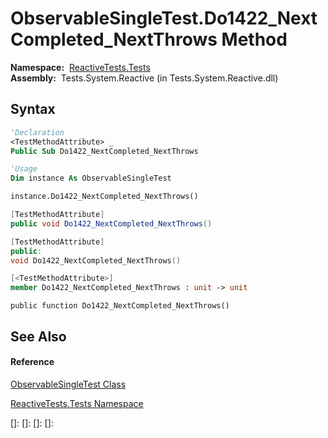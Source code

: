 # ObservableSingleTest.Do1422\_NextCompleted\_NextThrows Method

**Namespace:**  [ReactiveTests.Tests](ReactiveTests.Tests\ReactiveTests.Tests.md)  
**Assembly:**  Tests.System.Reactive (in Tests.System.Reactive.dll)

## Syntax

```vb
'Declaration
<TestMethodAttribute> _
Public Sub Do1422_NextCompleted_NextThrows
```

```vb
'Usage
Dim instance As ObservableSingleTest

instance.Do1422_NextCompleted_NextThrows()
```

```csharp
[TestMethodAttribute]
public void Do1422_NextCompleted_NextThrows()
```

```c++
[TestMethodAttribute]
public:
void Do1422_NextCompleted_NextThrows()
```

```fsharp
[<TestMethodAttribute>]
member Do1422_NextCompleted_NextThrows : unit -> unit 
```

```jscript
public function Do1422_NextCompleted_NextThrows()
```

## See Also

#### Reference

[ObservableSingleTest Class](ObservableSingleTest\ObservableSingleTest.md)

[ReactiveTests.Tests Namespace](ReactiveTests.Tests\ReactiveTests.Tests.md)

[]: 
[]: 
[]: 
[]: 